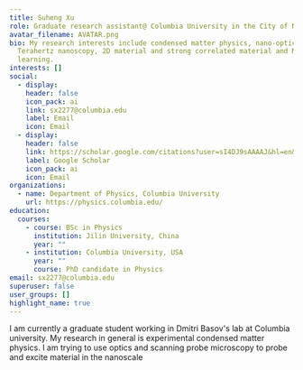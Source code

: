 ```yaml
---
title: Suheng Xu
role: Graduate research assistant@ Columbia University in the City of New York
avatar_filename: AVATAR.png
bio: My research interests include condensed matter physics, nano-optics,
  Terahertz nanoscopy, 2D material and strong correlated material and Machine
  learning.
interests: []
social:
  - display:
    header: false
    icon_pack: ai
    link: sx2277@columbia.edu
    label: Email
    icon: Email
  - display:
    header: false
    link: https://scholar.google.com/citations?user=sI4DJ9sAAAAJ&hl=en&oi=ao
    label: Google Scholar
    icon_pack: ai
    icon: Email
organizations:
  - name: Department of Physics, Columbia University
    url: https://physics.columbia.edu/
education:
  courses:
    - course: BSc in Physics
      institution: Jilin University, China
      year: ""
    - institution: Columbia University, USA
      year: ""
      course: PhD candidate in Physics
email: sx2277@columbia.edu
superuser: false
user_groups: []
highlight_name: true
---
```

I am currently a graduate student working in Dmitri Basov's lab at Columbia university. My research in general is experimental condensed matter physics. I am trying to use optics and scanning probe microscopy to probe and excite material in the nanoscale